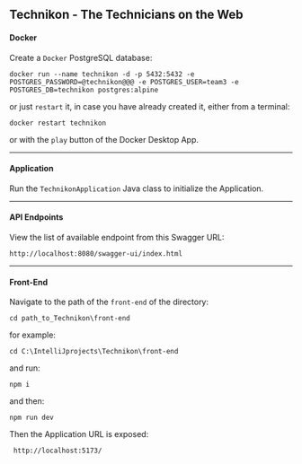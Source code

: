 ## Technikon - The Technicians on the Web


#### Docker

Create a ```Docker``` PostgreSQL database:

    docker run --name technikon -d -p 5432:5432 -e POSTGRES_PASSWORD=@technikon@@@ -e POSTGRES_USER=team3 -e POSTGRES_DB=technikon postgres:alpine

or just ```restart``` it, in case you have already created it, either from a terminal:

    docker restart technikon

or with the ```play``` button of the Docker Desktop App.

---

#### Application

Run the ```TechnikonApplication``` Java class to initialize the Application.

---

#### API Endpoints

View the list of available endpoint from this Swagger URL:

    http://localhost:8080/swagger-ui/index.html

---

#### Front-End

Navigate to the path of the ```front-end``` of the directory:

    cd path_to_Technikon\front-end

for example:

    cd C:\IntelliJprojects\Technikon\front-end

and run:

    npm i

and then:

    npm run dev

Then the Application URL is exposed:

     http://localhost:5173/
